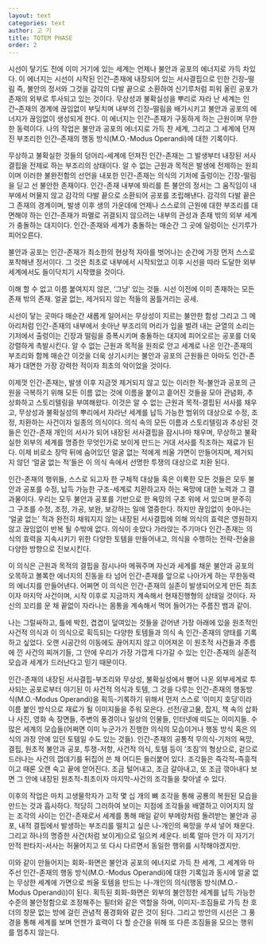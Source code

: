 ```yaml
---
layout: text
categories: text
author: 고 기
title: TOTEM PHASE
order: 2
---
```


시선이 닿기도 전에 이미 거기에 있는 세계는 언제나 불안과 공포의 에너지로 가득 차있다. 이 에너지는 시선이 시작된 인간–존재에 내장되어 있는 서사결핍으로 인한 긴장–떨림 즉, 불안의 정서와 그것을 감각의 다발 끝으로 소환하여 신기루처럼 피워 올린 공포가 존재의 외부로 투사되고 있는 것이다. 무상성과 불확실성을 뿌리로 자라 난 세계는 인간–존재의 경계에 끊임없이 부딪치며 내부의 긴장–떨림을 배가시키고 불안과 공포의 에너지가 끊임없이 생성되게 한다. 이 에너지는 인간–존재가 구동하게 하는 근원이며 무한한 동력이다. 나의 작업은 불안과 공포의 에너지로 가득 찬 세계, 그리고 그 세계에 던져진 부조리한 인간–존재의 행동 방식(M.O.-Modus Operandi)에 대한 기록이다.

무상하고 불확실한 것들의 덩어리-세계에 던져진 인간-존재는 그 발생부터 내장된 서사결핍을 전제로 하는 부조리의 상태이다. 알 수 없는 근원과 목적은 발생에 전제하는 원죄이며 이러한 불완전함의 선언을 내포한 인간-존재는 의식의 기저에 출렁이는 긴장-떨림을 딛고 선 불안한 존재이다. 인간-존재 내부에 똬리를 튼 불안의 정서는 그 움직임이 내부에서 머물지 않고 감각의 다발 끝으로 소환되어 공포를 조립해낸다. 감각의 다발 끝은 그 존재의 경계이며, 발생 이후 생의 가운데에 언제나 스스로의 근원에 대한 부조리를 대면해야 하는 인간-존재가 파멸로 귀결되지 않으려는 내부의 관성과 존재 밖의 외부 세계가 충돌하는 대지이다. 인간-존재와 세계가 충돌하는 매순간 그 곳에 일렁이는 신기루가 피어오른다.

불안과 공포는 인간-존재가 최소한의 현상적 자아를 벗어나는 순간에 가장 먼저 스스로 포착해낸 정서이다. 그 것은 최초로 내부에서 시작되었고 이후 시선을 따라 도달한 외부 세계에서도 들이닥치기 시작했을 것이다.

이해 할 수 없고 이름 붙여지지 않은, ‘그냥’ 있는 것들. 시선 이전에 이미 존재하는 모든 존재 밖의 존재. 얼굴 없는, 제거되지 않는 적들의 꿈틀거리는 공세.

시선이 닿는 곳마다 매순간 새롭게 일어서는 무상성이 지르는 불안한 함성 그리고 그 메아리처럼 인간-존재의 내부에서 솟아난 부조리의 머리가 입을 벌려 내는 균열의 소리는 기저에서 출렁이는 긴장과 떨림을 증폭시키며 충돌하는 대지에 피어오르는 공포를 더욱 강렬하게 촉발시킨다. 알 수 없는 근원과 목적을 원죄로 안고 세계로 나온 인간-존재의 부조리와 함께 매순간 이것을 더욱 상기시키는 불안과 공포의 근원들은 아마도 인간-존재가 대면한 가장 강력한 적이자 최초의 악이었을 것이다.

이제껏 인간-존재는, 발생 이후 지금껏 제거되지 않고 있는 이러한 적-불안과 공포의 근원을 극복하기 위해 모든 이름 없는 것에 이름을 붙이고 흩어진 것들을 모아 관념화, 추상화하고 스토리텔링을 부여해왔다. 이것은 알 수 없는 근원과 목적-결핍된 서사를 채우고, 무상성과 불확실성의 뿌리에서 자라난 세계를 납득 가능한 범위의 대상으로 수정, 조정, 치환하는 사건이자 일종의 의식이다. 의식 속의 모든 이름과 스토리텔링과 추상된 것들은 인간-존재 개인의 서사가 되어 내장된 서사결핍을 잠시나마 채우며, 무상하고 불확실한 외부의 세계를 명증한 무엇인가로 보이게 만드는 거대 서사를 직조하는 재료가 된다. 이제 비로소 장막 뒤에 숨어있던 얼굴 없는 적에게 씌울 가면이 만들어지며, 제거되지 않던 ‘얼굴 없는 적’들은 이 의식 속에서 선명한 투쟁의 대상으로 치환 된다.

인간-존재의 행위들, 스스로 되고자 한 구체적 대상들 혹은 이룩한 모든 것들은 모두 불안과 공포를 수정, 납득 가능한 구조-세계로 치환하고자 하는 욕망에 대한 노력과 그 결과물이다. 우리는 모두 불안과 공포를 기반으로 한 욕망의 구조 위에 서 있으며 분주히 그 구조를 수정, 조정, 가공, 보완, 보강하는 일에 열중한다. 하지만 끊임없이 솟아나는 ‘얼굴 없는’ 적과 완전히 채워지지 않는 내장된 서사결핍에 의해 의식의 효력은 영원하지 않고 끊임없이 반복 될 수밖에 없다. 의식이 솟았다 가라앉는 주기마다 인간-존재는 의식의 효력을 지속시키기 위한 다양한 토템을 만들어내고, 의식을 수행하는 전략-전술을 다양한 방향으로 진보시킨다.

이 의식은 근원과 목적의 결핍을 잠시나마 메꿔주며 자신과 세계를 채운 불안과 공포의 오목하고 볼록한 에너지의 진동을 타 넘어 인간-존재를 앞으로 나아가게 하는 무한동력의 에너지를 만들어낸다. 어쩌면 이 의식은 인간-존재의 실존이 발생되어오게 만든 최초이자 마지막 사건이며, 시작 이후로 지금까지 계속해서 현재진행형의 상태일 것이다. 자신의 꼬리를 문 채 끝없이 자라나는 몸통을 계속해서 먹어 들어가는 주름진 뱀과 같이.

나는 그럴싸하고, 틀에 박힌, 겹겹이 덮여있는 것들을 걷어낸 가장 아래에 있을 원초적인 사건적 의식과 이 의식으로 획득되는 다양한 토템들과 의식 속 인간-존재의 양태를 기록하고 싶었다. 오랜 시공간의 이동에도 끊어지지 않고 이어져온 이 원초적 사건들과 주름에 낀 사건의 찌꺼기들, 그 안에 우리가 가장 가깝게 다가갈 수 있는 인간-존재의 실존적 모습과 세계가 드러난다고 믿기 때문이다.

인간-존재의 내장된 서사결핍-부조리와 무상성, 불확실성에서 뻗어 나온 외부세계로 투사되는 공포로부터 야기된 이 사건적 의식과 토템, 그 것을 다루는 인간-존재의 행동방식(M.O.-Modus Operandi)을 획득-기록하기 위해서 먼저 스스로 ‘이미지 호딩’이라 이름 붙인 방식으로 재료가 될 이미지들을 주워 모은다. 선전/광고물, 잡지, 책 속의 삽화나 사진, 영화 속 장면들, 주변의 풍경이나 일상의 인물들, 인터넷에 떠도는 이미지들. 수 많은 세계의 모습들(어쩌면 이미 누군가가 진행한 의식의 모습이거나 행동 방식 혹은 의식의 과정 안에 있던 토템일 수도 있는 것들). 인간-존재의 공통적 무의식-기저의 욕망, 결핍, 원초적 불안과 공포, 투쟁-저항, 사건적 의식, 토템 등이 ‘조짐’의 형상으로, 겉으로 드러나는 사건의 껍데기를 뒤집어 쓴 채 어디든 들러붙어 있다. 조각들은 즉각적-즉흥적이고 때론 오랜 숙고 끝에 얻어진다. 조금 털어내고, 조금 갈아내고, 또 조금 깎아내다 보면 그 안에 내장된 원초적-최초이자 마지막-사건의 조각들을 찾아낼 수 있다.

이후의 작업은 마치 고생물학자가 고작 몇 십 개의 뼈 조각을 통해 공룡의 복원된 모습을 만드는 것과 흡사하다. 적당히 그러하여 보이는 지점에 조각들을 배열하고 이어지지 않는 조각의 사이는 인간-존재로서 세계를 통해 매일 같이 부메랑처럼 돌려받는 불안과 공포, 내적 결핍에서 발생하는 부조리를 떨치고 싶은 나-개인의 욕망을 쑤셔 넣어 채운다. 그리고 하나의 명증한 사건(처럼 보이게)으로 일으켜 세운다. 비록 얼마 안가 이 자기기만적 판타지-서사는 허물어지고 또 다시 다르면서 동일한 행위를 시작해야겠지만.

이와 같이 만들어지는 회화-화면은 불안과 공포의 에너지로 가득 찬 세계, 그 세계와 마주선 인간-존재의 행동 방식(M.O.-Modus Operandi)에 대한 기록임과 동시에 얼굴 없는 무상한 세계에 가면으로 씌울 토템을 만드는 나-개인의 의식(행동 방식(M.O.-Modus Operandi))이 된다. 획득된 회화-화면은 외부의 불안정한 세계를 납득 가능한 수준의 불안정함으로 조정해주는 필터와 같은 역할을 하며, 이미지-조짐들로 가득 찬 호더의 창문 없는 방에 걸린 관념적 풍경화와 같은 것이 된다. 그리고 방안의 시선은 그 풍경을 통해 세계를 보며 언젠가 효력이 다 할 순간을 위해 또 다른 조짐들을 모으는 행위를 멈추지 않는다.
